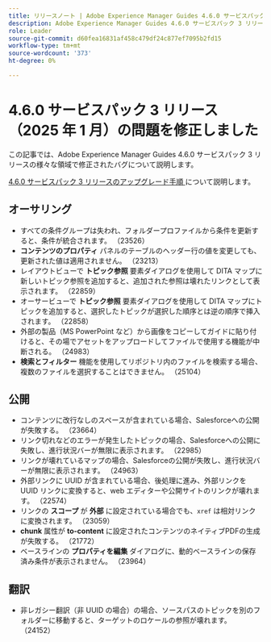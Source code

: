 ```yaml
---
title: リリースノート | Adobe Experience Manager Guides 4.6.0 サービスパック 3 リリースの問題を修正しました
description: Adobe Experience Manager Guides 4.6.0 サービスパック 3 リリースのバグ修正について説明します
role: Leader
source-git-commit: d60fea16831af458c479df24c877ef7095b2fd15
workflow-type: tm+mt
source-wordcount: '373'
ht-degree: 0%

---
```


# 4.6.0 サービスパック 3 リリース（2025 年 1 月）の問題を修正しました


この記事では、Adobe Experience Manager Guides 4.6.0 サービスパック 3 リリースの様々な領域で修正されたバグについて説明します。

[4.6.0 サービスパック 3 リリースのアップグレード手順 ](upgrade-instructions-4-6-0-sp2.md) について説明します。

## オーサリング

- すべての条件グループは失われ、フォルダープロファイルから条件を更新すると、条件が統合されます。 （23526）
- **コンテンツのプロパティ** パネルのテーブルのヘッダー行の値を変更しても、更新された値は適用されません。 （23213）
- レイアウトビューで **トピック参照** 要素ダイアログを使用して DITA マップに新しいトピック参照を追加すると、追加された参照は壊れたリンクとして表示されます。 （22859）
- オーサービューで **トピック参照** 要素ダイアログを使用して DITA マップにトピックを追加すると、選択したトピックが選択した順序とは逆の順序で挿入されます。 （22858）
- 外部の製品（MS PowerPoint など）から画像をコピーしてガイドに貼り付けると、その場でアセットをアップロードしてファイルで使用する機能が中断される。 （24983）
- **検索とフィルター** 機能を使用してリポジトリ内のファイルを検索する場合、複数のファイルを選択することはできません。 （25104）

## 公開

- コンテンツに改行なしのスペースが含まれている場合、Salesforceへの公開が失敗する。 （23664）
- リンク切れなどのエラーが発生したトピックの場合、Salesforceへの公開に失敗し、進行状況バーが無限に表示されます。 （22985）
- リンクが壊れているマップの場合、Salesforceの公開が失敗し、進行状況バーが無限に表示されます。 （24963）
- 外部リンクに UUID が含まれている場合、後処理に進み、外部リンクを UUID リンクに変換すると、web エディターや公開サイトのリンクが壊れます。 （22574）
- リンクの **スコープ** が **外部** に設定されている場合でも、`xref` は相対リンクに変換されます。 （23059）
- **chunk** 属性が **to-content** に設定されたコンテンツのネイティブPDFの生成が失敗する。 （21772）
- ベースラインの **プロパティを編集** ダイアログに、動的ベースラインの保存済み条件が表示されません。 （23964）


## 翻訳

- 非レガシー翻訳（非 UUID の場合）の場合、ソースパスのトピックを別のフォルダーに移動すると、ターゲットのロケールの参照が壊れます。 （24152）
